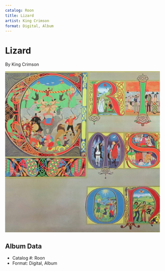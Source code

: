```yaml
---
catalog: Roon
title: Lizard
artist: King Crimson
format: Digital, Album
---
```


# Lizard

By King Crimson

![](../../assets/albumcovers/King_Crimson-Lizard.png)

## Album Data

- Catalog #: Roon
- Format: Digital, Album

